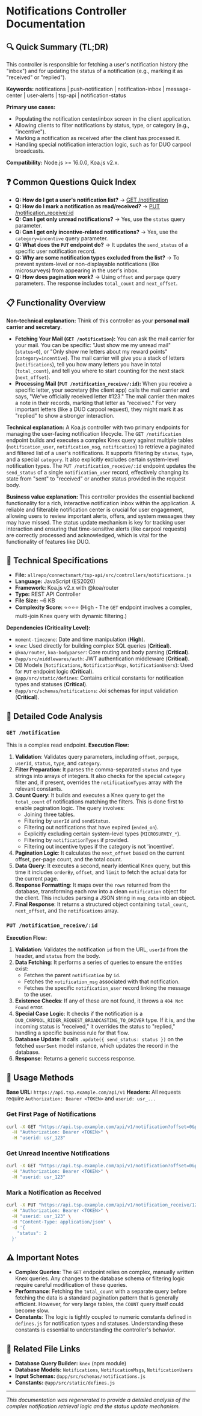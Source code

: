 # Notifications Controller Documentation

## 🔍 Quick Summary (TL;DR)
This controller is responsible for fetching a user's notification history (the "inbox") and for updating the status of a notification (e.g., marking it as "received" or "replied").

**Keywords:** notifications | push-notification | notification-inbox | message-center | user-alerts | tsp-api | notification-status

**Primary use cases:** 
- Populating the notification center/inbox screen in the client application.
- Allowing clients to filter notifications by status, type, or category (e.g., "incentive").
- Marking a notification as received after the client has processed it.
- Handling special notification interaction logic, such as for DUO carpool broadcasts.

**Compatibility:** Node.js >= 16.0.0, Koa.js v2.x.

## ❓ Common Questions Quick Index
- **Q: How do I get a user's notification list?** → [GET /notification](#get-notification)
- **Q: How do I mark a notification as read/received?** → [PUT /notification_receive/:id](#put-notification_receiveid)
- **Q: Can I get only unread notifications?** → Yes, use the `status` query parameter.
- **Q: Can I get only incentive-related notifications?** → Yes, use the `category=incentive` query parameter.
- **Q: What does the `PUT` endpoint do?** → It updates the `send_status` of a specific user notification record.
- **Q: Why are some notification types excluded from the list?** → To prevent system-level or non-displayable notifications (like microsurveys) from appearing in the user's inbox.
- **Q: How does pagination work?** → Using `offset` and `perpage` query parameters. The response includes `total_count` and `next_offset`.

## 📋 Functionality Overview

**Non-technical explanation:** 
Think of this controller as your **personal mail carrier and secretary**.
- **Fetching Your Mail (`GET /notification`):** You can ask the mail carrier for your mail. You can be specific: "Just show me my unread mail" (`status=0`), or "Only show me letters about my reward points" (`category=incentive`). The mail carrier will give you a stack of letters (`notifications`), tell you how many letters you have in total (`total_count`), and tell you where to start counting for the next stack (`next_offset`).
- **Processing Mail (`PUT /notification_receive/:id`):** When you receive a specific letter, your secretary (the client app) calls the mail carrier and says, "We've officially received letter #123." The mail carrier then makes a note in their records, marking that letter as "received." For very important letters (like a DUO carpool request), they might mark it as "replied" to show a stronger interaction.

**Technical explanation:** 
A Koa.js controller with two primary endpoints for managing the user-facing notification lifecycle. The `GET /notification` endpoint builds and executes a complex Knex query against multiple tables (`notification_user`, `notification_msg`, `notification`) to retrieve a paginated and filtered list of a user's notifications. It supports filtering by `status`, `type`, and a special `category`. It also explicitly excludes certain system-level notification types. The `PUT /notification_receive/:id` endpoint updates the `send_status` of a single `notification_user` record, effectively changing its state from "sent" to "received" or another status provided in the request body.

**Business value explanation:**
This controller provides the essential backend functionality for a rich, interactive notification inbox within the application. A reliable and filterable notification center is crucial for user engagement, allowing users to review important alerts, offers, and system messages they may have missed. The status update mechanism is key for tracking user interaction and ensuring that time-sensitive alerts (like carpool requests) are correctly processed and acknowledged, which is vital for the functionality of features like DUO.

## 🔧 Technical Specifications

- **File:** `allrepo/connectsmart/tsp-api/src/controllers/notifications.js`
- **Language:** JavaScript (ES2020)
- **Framework:** Koa.js v2.x with @koa/router
- **Type:** REST API Controller
- **File Size:** ~6 KB
- **Complexity Score:** ⭐⭐⭐⭐ (High - The `GET` endpoint involves a complex, multi-join Knex query with dynamic filtering.)

**Dependencies (Criticality Level):**
- `moment-timezone`: Date and time manipulation (**High**).
- `knex`: Used directly for building complex SQL queries (**Critical**).
- `@koa/router`, `koa-bodyparser`: Core routing and body parsing (**Critical**).
- `@app/src/middlewares/auth`: JWT authentication middleware (**Critical**).
- DB Models (`Notifications`, `NotificationMsgs`, `NotificationUsers`): Used for `PUT` endpoint logic (**Critical**).
- `@app/src/static/defines`: Contains critical constants for notification types and statuses (**Critical**).
- `@app/src/schemas/notifications`: Joi schemas for input validation (**Critical**).

## 📝 Detailed Code Analysis

### `GET /notification`
This is a complex read endpoint.
**Execution Flow:**
1.  **Validation**: Validates query parameters, including `offset`, `perpage`, `userId`, `status`, `type`, and `category`.
2.  **Filter Preparation**: It parses the comma-separated `status` and `type` strings into arrays of integers. It also checks for the special `category` filter and, if present, overrides the `notificationTypes` array with the relevant constants.
3.  **Count Query**: It builds and executes a Knex query to get the `total_count` of notifications matching the filters. This is done first to enable pagination logic. The query involves:
    - Joining three tables.
    - Filtering by `userId` and `sendStatus`.
    - Filtering out notifications that have expired (`ended_on`).
    - Explicitly excluding certain system-level types (`MICROSURVEY_*`).
    - Filtering by `notificationTypes` if provided.
    - Filtering out incentive types if the category is not 'incentive'.
4.  **Pagination Logic**: It calculates the `next_offset` based on the current offset, per-page count, and the total count.
5.  **Data Query**: It executes a second, nearly identical Knex query, but this time it includes `orderBy`, `offset`, and `limit` to fetch the actual data for the current page.
6.  **Response Formatting**: It maps over the `rows` returned from the database, transforming each row into a clean `notification` object for the client. This includes parsing a JSON string in `msg_data` into an object.
7.  **Final Response**: It returns a structured object containing `total_count`, `next_offset`, and the `notifications` array.

### `PUT /notification_receive/:id`
**Execution Flow:**
1.  **Validation**: Validates the notification `id` from the URL, `userId` from the header, and `status` from the body.
2.  **Data Fetching**: It performs a series of queries to ensure the entities exist:
    - Fetches the parent `notification` by `id`.
    - Fetches the `notification_msg` associated with that notification.
    - Fetches the specific `notification_user` record linking the message to the user.
3.  **Existence Checks**: If any of these are not found, it throws a `404 Not Found` error.
4.  **Special Case Logic**: It checks if the notification is a `DUO_CARPOOL_RIDER_REQUEST_BROADCASTING_TO_DRIVER` type. If it is, and the incoming status is "received," it overrides the status to "replied," handling a specific business rule for that flow.
5.  **Database Update**: It calls `.update({ send_status: status })` on the fetched `userSent` model instance, which updates the record in the database.
6.  **Response**: Returns a generic success response.

## 🚀 Usage Methods

**Base URL:** `https://api.tsp.example.com/api/v1`
**Headers:** All requests require `Authorization: Bearer <TOKEN>` and `userid: usr_...`

### Get First Page of Notifications
```bash
curl -X GET "https://api.tsp.example.com/api/v1/notification?offset=0&perpage=10" \
  -H "Authorization: Bearer <TOKEN>" \
  -H "userid: usr_123"
```

### Get Unread Incentive Notifications
```bash
curl -X GET "https://api.tsp.example.com/api/v1/notification?offset=0&perpage=10&status=0&category=incentive" \
  -H "Authorization: Bearer <TOKEN>" \
  -H "userid: usr_123"
```

### Mark a Notification as Received
```bash
curl -X PUT "https://api.tsp.example.com/api/v1/notification_receive/12345" \
  -H "Authorization: Bearer <TOKEN>" \
  -H "userid: usr_123" \
  -H "Content-Type: application/json" \
  -d '{
    "status": 2
  }'
```

## ⚠️ Important Notes
- **Complex Queries**: The `GET` endpoint relies on complex, manually written Knex queries. Any changes to the database schema or filtering logic require careful modification of these queries.
- **Performance**: Fetching the `total_count` with a separate query before fetching the data is a standard pagination pattern that is generally efficient. However, for very large tables, the `COUNT` query itself could become slow.
- **Constants**: The logic is tightly coupled to numeric constants defined in `defines.js` for notification types and statuses. Understanding these constants is essential to understanding the controller's behavior.

## 🔗 Related File Links
- **Database Query Builder:** `knex` (npm module)
- **Database Models:** `Notifications`, `NotificationMsgs`, `NotificationUsers`
- **Input Schemas:** `@app/src/schemas/notifications.js`
- **Constants:** `@app/src/static/defines.js`

---
*This documentation was regenerated to provide a detailed analysis of the complex notification retrieval logic and the status update mechanism.*
